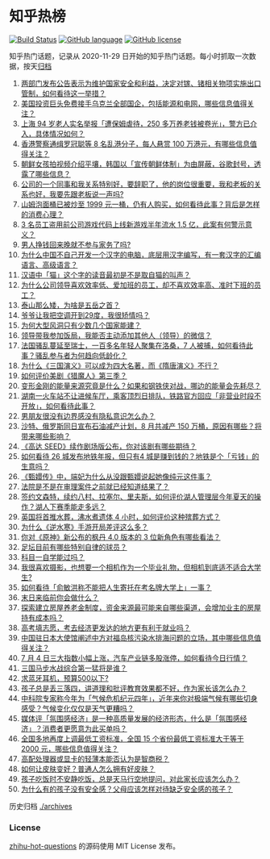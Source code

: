 # 知乎热榜
[![Build Status](https://github.com/ToWeLong/zhihu-hot-questions/workflows/CI/badge.svg)](https://github.com/ToWeLong/zhihu-hot-questions/actions)
[![GitHub language](https://img.shields.io/badge/language-golang-orange.svg)](https://golang.org/)
[![GitHub license](https://img.shields.io/github/license/ToWeLong/zhihu-hot-questions)](https://github.com/ToWeLong/zhihu-hot-questions/blob/main/LICENSE)

知乎热门话题，记录从 2020-11-29 日开始的知乎热门话题。每小时抓取一次数据，按天[归档](./archives)

<!-- BEGIN -->

1. [两部门发布公告表示为维护国家安全和利益，决定对镓、锗相关物项实施出口管制，如何看待这一举措？](https://www.zhihu.com/question/610105939)
1. [美国投资巨头免费接手乌克兰全部国企，包括能源和电网，哪些信息值得关注？](https://www.zhihu.com/question/610223926)
1. [上海 94 岁老人实名举报「遭保姆虐待，250 多万养老钱被卷光」，警方已介入，具体情况如何？](https://www.zhihu.com/question/610021603)
1. [香港警察通缉罗冠聪等 8 名乱港分子，每人悬赏 100 万港元，有哪些信息值得关注？](https://www.zhihu.com/question/610144743)
1. [朝鲜女孩拍视频介绍平壤，韩国以「宣传朝鲜体制」为由屏蔽，谷歌封号，透露了哪些信息？](https://www.zhihu.com/question/610162816)
1. [公司的一个同事和我关系特别好，要辞职了，他的岗位很重要，我和老板的关系也好，我要先跟老板说一声吗?](https://www.zhihu.com/question/609530299)
1. [山姆泡面桶已被炒至 1999 元一桶，仍有人购买，如何看待此事？背后是怎样的消费心理？](https://www.zhihu.com/question/610060285)
1. [3 名员工盗用前公司游戏代码上线新游戏半年流水 1.5 亿，此案有何警示意义？](https://www.zhihu.com/question/609251189)
1. [男人挣钱回来晚就不参与家务了吗?](https://www.zhihu.com/question/608109085)
1. [为什么中国不自己开发一个汉字的电脑，底层用汉字编写，有一套汉字的汇编语言、高级语言？](https://www.zhihu.com/question/520064736)
1. [汉语中「猫」这个字的读音最初是不是取自猫的叫声？](https://www.zhihu.com/question/305221269)
1. [为什么公司领导喜欢效率低、爱加班的员工，却不喜欢效率高、准时下班的员工？](https://www.zhihu.com/question/600312394)
1. [泰山那么矮，为啥是五岳之首？](https://www.zhihu.com/question/36468499)
1. [爷爷让我把空调开到29度，我很矫情吗？](https://www.zhihu.com/question/609851222)
1. [为何大型风洞只有少数几个国家能建？](https://www.zhihu.com/question/26459689)
1. [领导带我参加饭局，我能否主动添加其他人（领导）的微信？](https://www.zhihu.com/question/609117222)
1. [法国骚乱蔓延至瑞士，一百多名年轻人聚集在洛桑，7 人被捕，如何看待此事？骚乱参与者为何趋向低龄化？](https://www.zhihu.com/question/610081393)
1. [为什么《三国演义》可以成为四大名著，而《隋唐演义》不行？](https://www.zhihu.com/question/416635907)
1. [如何评价美剧《猎魔人》第三季？](https://www.zhihu.com/question/609539530)
1. [变形金刚的能量来源究竟是什么？如果和钢铁侠对战，哪边的能量会先耗尽？](https://www.zhihu.com/question/609298500)
1. [湖南一火车站不让进候车厅，乘客顶烈日排队，铁路官方回应「非营业时段不开放」，如何看待此事？](https://www.zhihu.com/question/610039783)
1. [男朋友很没有边界感没有隐私意识怎么办？](https://www.zhihu.com/question/589062450)
1. [沙特、俄罗斯同日宣布石油减产计划，8 月共减产 150 万桶，原因有哪些？将带来哪些影响？](https://www.zhihu.com/question/610217964)
1. [《高达 SEED》续作剧场版公布，你对该剧有哪些期待？](https://www.zhihu.com/question/609947550)
1. [如何看待 26 城发布地铁年报，但只有4 城是赚到钱的？地铁是个「亏钱」的生意吗？](https://www.zhihu.com/question/610117816)
1. [《甄嬛传》中，端妃为什么从没跟甄嬛说起她像纯元这件事？](https://www.zhihu.com/question/393535118)
1. [法院是不是在审理案件之前就已经知道结果了？](https://www.zhihu.com/question/608372592)
1. [签约文森特，续约八村、拉塞尔、里夫斯，如何评价湖人管理层今年夏天的操作？湖人下赛季能走多远？](https://www.zhihu.com/question/610021652)
1. [英国将首推水葬，沸水煮遗体 4 小时，如何评价这种殡葬方式？](https://www.zhihu.com/question/610125040)
1. [为什么《逆水寒》手游开局差评这么多？](https://www.zhihu.com/question/609891032)
1. [你对《原神》新公布的枫丹 4.0 版本的 3 位新角色有哪些看法？](https://www.zhihu.com/question/610136771)
1. [足坛目前有哪些特别自律的球员？](https://www.zhihu.com/question/466871810)
1. [科目一自学能过吗？](https://www.zhihu.com/question/607436852)
1. [我很喜欢摄影，也想要一个相机作为一个毕业礼物，但相机到底适不适合大学生?](https://www.zhihu.com/question/608110881)
1. [如何看待「俞敏洪称不能把人生寄托在考名牌大学上」一事？](https://www.zhihu.com/question/610097446)
1. [末日来临前你会做什么？](https://www.zhihu.com/question/600124622)
1. [探索建立房屋养老金制度，资金来源最可能来自哪些渠道，会增加业主的房屋持有成本吗？](https://www.zhihu.com/question/610163074)
1. [高考填志愿，考去经济更发达的地方更有利于就业吗？](https://www.zhihu.com/question/609375371)
1. [中国驻日本大使馆阐述中方对福岛核污染水排海问题的立场，其中哪些信息值得关注？](https://www.zhihu.com/question/610238974)
1. [7 月 4 日三大指数小幅上涨，汽车产业链多股涨停，如何看待今日行情？](https://www.zhihu.com/question/610225871)
1. [三国马步水战综合第一猛将是谁？](https://www.zhihu.com/question/472763115)
1. [求蓝牙耳机，预算500以下?](https://www.zhihu.com/question/607546329)
1. [孩子总是丢三落四，讲道理和批评教育效果都不好，作为家长该怎么办？](https://www.zhihu.com/question/609332174)
1. [中科院专家称今年为「气候危机纪元四年」，近年来你对极端气候有哪些切身感受？气候变化仅仅是天气更糟吗？](https://www.zhihu.com/question/610257552)
1. [媒体评「氛围感经济」是一种高质量发展的经济形态，什么是「氛围感经济」？消费者更愿意为此买单吗？](https://www.zhihu.com/question/610041717)
1. [全国多地再度上调最低工资标准，全国 15 个省份最低工资标准大于等于 2000 元，哪些信息值得关注？](https://www.zhihu.com/question/610242638)
1. [高配处理器或显卡的轻薄本能否认为是智商税？](https://www.zhihu.com/question/606091699)
1. [如何让皮肤变好？普通人怎么拥有好皮肤？](https://www.zhihu.com/question/608644115)
1. [孩子吃饭时不安静吃饭，总是天马行空地提问，对此家长应该怎么办？](https://www.zhihu.com/question/607430655)
1. [为什么有的孩子没有安全感？父母应该怎样对待缺乏安全感的孩子？](https://www.zhihu.com/question/608650042)

<!-- END -->

历史归档 [./archives](./archives)


### License
[zhihu-hot-questions](https://github.com/towelong/zhihu-hot-questions) 的源码使用 MIT License 发布。